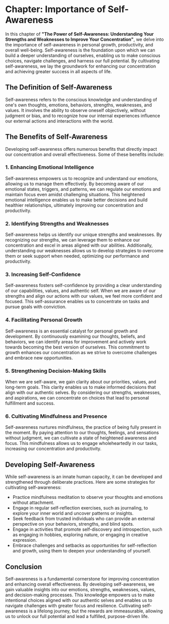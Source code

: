 Chapter: Importance of Self-Awareness
=====================================

In this chapter of **"The Power of Self-Awareness: Understanding Your Strengths and Weaknesses to Improve Your Concentration"**, we delve into the importance of self-awareness in personal growth, productivity, and overall well-being. Self-awareness is the foundation upon which we can build a deeper understanding of ourselves, enabling us to make conscious choices, navigate challenges, and harness our full potential. By cultivating self-awareness, we lay the groundwork for enhancing our concentration and achieving greater success in all aspects of life.

**The Definition of Self-Awareness**
------------------------------------

Self-awareness refers to the conscious knowledge and understanding of one's own thoughts, emotions, behaviors, strengths, weaknesses, and values. It involves the ability to observe oneself objectively, without judgment or bias, and to recognize how our internal experiences influence our external actions and interactions with the world.

**The Benefits of Self-Awareness**
----------------------------------

Developing self-awareness offers numerous benefits that directly impact our concentration and overall effectiveness. Some of these benefits include:

### 1. Enhancing Emotional Intelligence

Self-awareness empowers us to recognize and understand our emotions, allowing us to manage them effectively. By becoming aware of our emotional states, triggers, and patterns, we can regulate our emotions and maintain focus even amidst challenging situations. This heightened emotional intelligence enables us to make better decisions and build healthier relationships, ultimately improving our concentration and productivity.

### 2. Identifying Strengths and Weaknesses

Self-awareness helps us identify our unique strengths and weaknesses. By recognizing our strengths, we can leverage them to enhance our concentration and excel in areas aligned with our abilities. Additionally, understanding our weaknesses allows us to develop strategies to overcome them or seek support when needed, optimizing our performance and productivity.

### 3. Increasing Self-Confidence

Self-awareness fosters self-confidence by providing a clear understanding of our capabilities, values, and authentic self. When we are aware of our strengths and align our actions with our values, we feel more confident and focused. This self-assurance enables us to concentrate on tasks and pursue goals with conviction.

### 4. Facilitating Personal Growth

Self-awareness is an essential catalyst for personal growth and development. By continuously examining our thoughts, beliefs, and behaviors, we can identify areas for improvement and actively work towards becoming the best version of ourselves. This commitment to growth enhances our concentration as we strive to overcome challenges and embrace new opportunities.

### 5. Strengthening Decision-Making Skills

When we are self-aware, we gain clarity about our priorities, values, and long-term goals. This clarity enables us to make informed decisions that align with our authentic selves. By considering our strengths, weaknesses, and aspirations, we can concentrate on choices that lead to personal fulfillment and success.

### 6. Cultivating Mindfulness and Presence

Self-awareness nurtures mindfulness, the practice of being fully present in the moment. By paying attention to our thoughts, feelings, and sensations without judgment, we can cultivate a state of heightened awareness and focus. This mindfulness allows us to engage wholeheartedly in our tasks, increasing our concentration and productivity.

**Developing Self-Awareness**
-----------------------------

While self-awareness is an innate human capacity, it can be developed and strengthened through deliberate practices. Here are some strategies for cultivating self-awareness:

* Practice mindfulness meditation to observe your thoughts and emotions without attachment.
* Engage in regular self-reflection exercises, such as journaling, to explore your inner world and uncover patterns or insights.
* Seek feedback from trusted individuals who can provide an external perspective on your behaviors, strengths, and blind spots.
* Engage in activities that promote self-discovery and introspection, such as engaging in hobbies, exploring nature, or engaging in creative expression.
* Embrace challenges and setbacks as opportunities for self-reflection and growth, using them to deepen your understanding of yourself.

**Conclusion**
--------------

Self-awareness is a fundamental cornerstone for improving concentration and enhancing overall effectiveness. By developing self-awareness, we gain valuable insights into our emotions, strengths, weaknesses, values, and decision-making processes. This knowledge empowers us to make intentional choices aligned with our authentic selves and enables us to navigate challenges with greater focus and resilience. Cultivating self-awareness is a lifelong journey, but the rewards are immeasurable, allowing us to unlock our full potential and lead a fulfilled, purpose-driven life.

